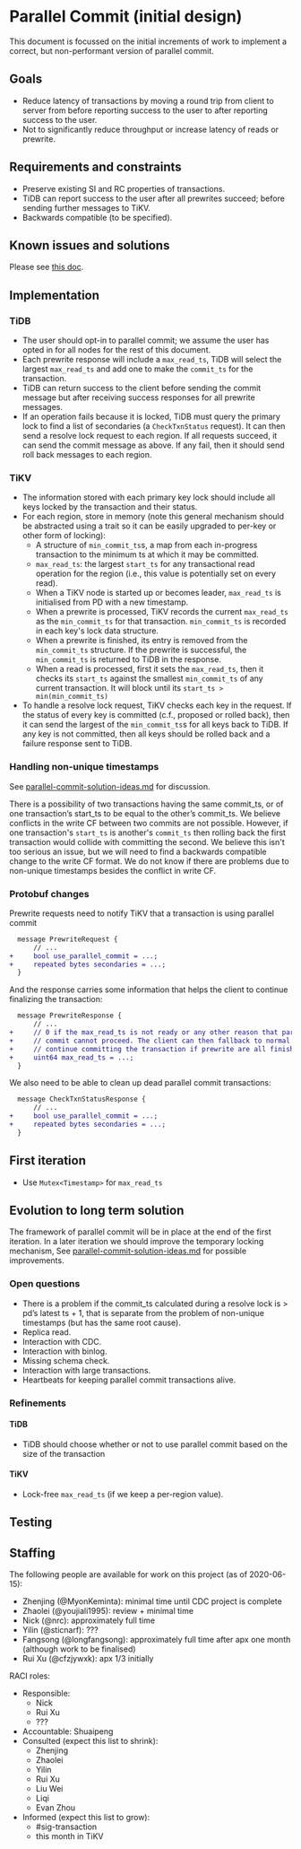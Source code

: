 # Parallel Commit (initial design)

This document is focussed on the initial increments of work to implement a correct, but non-performant version of parallel commit.

## Goals

* Reduce latency of transactions by moving a round trip from client to server from before reporting success to the user to after reporting success to the user.
* Not to significantly reduce throughput or increase latency of reads or prewrite.

## Requirements and constraints

* Preserve existing SI and RC properties of transactions.
* TiDB can report success to the user after all prewrites succeed; before sending further messages to TiKV.
* Backwards compatible (to be specified).

## Known issues and solutions

Please see [this doc](./parallel-commit-known-issues-and-solutions.md).

## Implementation

### TiDB

* The user should opt-in to parallel commit; we assume the user has opted in for all nodes for the rest of this document.
* Each prewrite response will include a `max_read_ts`, TiDB will select the largest `max_read_ts` and add one to make the `commit_ts` for the transaction.
* TiDB can return success to the client before sending the commit message but after receiving success responses for all prewrite messages.
* If an operation fails because it is locked, TiDB must query the primary lock to find a list of secondaries (a `CheckTxnStatus` request). It can then send a resolve lock request to each region. If all requests succeed, it can send the commit message as above. If any fail, then it should send roll back messages to each region.

### TiKV

* The information stored with each primary key lock should include all keys locked by the transaction and their status.
* For each region, store in memory (note this general mechanism should be abstracted using a trait so it can be easily upgraded to per-key or other form of locking):
  - A structure of `min_commit_ts`s, a map from each in-progress transaction to the minimum ts at which it may be committed.
  - `max_read_ts`: the largest `start_ts` for any transactional read operation for the region (i.e., this value is potentially set on every read).
  - When a TiKV node is started up or becomes leader, `max_read_ts` is initialised from PD with a new timestamp.
  - When a prewrite is processed, TiKV records the current `max_read_ts` as the `min_commit_ts` for that transaction. `min_commit_ts` is recorded in each key's lock data structure.
  - When a prewrite is finished, its entry is removed from the `min_commit_ts` structure. If the prewrite is successful, the `min_commit_ts` is returned to TiDB in the response.
  - When a read is processed, first it sets the `max_read_ts`, then it checks its `start_ts` against the smallest `min_commit_ts` of any current transaction. It will block until its `start_ts > min(min_commit_ts)`
* To handle a resolve lock request, TiKV checks each key in the request. If the status of every key is committed (c.f., proposed or rolled back), then it can send the largest of the `min_commit_ts`s for all keys back to TiDB. If any key is not committed, then all keys should be rolled back and a failure response sent to TiDB.

### Handling non-unique timestamps

See [parallel-commit-solution-ideas.md](parallel-commit-solution-ideas.md) for discussion.

There is a possibility of two transactions having the same commit_ts, or of one transaction’s start_ts to be equal to the other’s commit_ts. We believe conflicts in the write CF between two commits are not possible. However, if one transaction's `start_ts` is another's `commit_ts` then rolling back the first transaction would collide with committing the second. We believe this isn't too serious an issue, but we will need to find a backwards compatible change to the write CF format. We do not know if there are problems due to non-unique timestamps besides the conflict in write CF.


### Protobuf changes

Prewrite requests need to notify TiKV that a transaction is using parallel commit

```diff
  message PrewriteRequest {
      // ...
+     bool use_parallel_commit = ...;
+     repeated bytes secondaries = ...;
  }
```

And the response carries some information that helps the client to continue finalizing the transaction:

```diff
  message PrewriteResponse {
      // ...
+     // 0 if the max_read_ts is not ready or any other reason that parallel
+     // commit cannot proceed. The client can then fallback to normal way to
+     // continue committing the transaction if prewrite are all finished.
+     uint64 max_read_ts = ...; 
  }
```

We also need to be able to clean up dead parallel commit transactions:

```diff
  message CheckTxnStatusResponse {
      // ...
+     bool use_parallel_commit = ...;
+     repeated bytes secondaries = ...;
  }
```

## First iteration

* Use `Mutex<Timestamp>` for `max_read_ts`

## Evolution to long term solution

The framework of parallel commit will be in place at the end of the first iteration. In a later iteration we should improve the temporary locking mechanism, See [parallel-commit-solution-ideas.md](parallel-commit-solution-ideas.md) for possible improvements.

### Open questions

* There is a problem if the commit_ts calculated during a resolve lock is > pd’s latest ts + 1, that is separate from the problem of non-unique timestamps (but has the same root cause).
* Replica read.
* Interaction with CDC.
* Interaction with binlog.
* Missing schema check.
* Interaction with large transactions.
* Heartbeats for keeping parallel commit transactions alive.

### Refinements

#### TiDB

* TiDB should choose whether or not to use parallel commit based on the size of the transaction

#### TiKV

* Lock-free `max_read_ts` (if we keep a per-region value).

## Testing

## Staffing

The following people are available for work on this project (as of 2020-06-15):

* Zhenjing (@MyonKeminta): minimal time until CDC project is complete
* Zhaolei (@youjiali1995): review + minimal time
* Nick (@nrc): approximately full time
* Yilin (@sticnarf): ???
* Fangsong (@longfangsong): approximately full time after apx one month (although work to be finalised)
* Rui Xu (@cfzjywxk): apx 1/3 initially

RACI roles:

* Responsible:
  - Nick
  - Rui Xu
  - ???
* Accountable: Shuaipeng
* Consulted (expect this list to shrink):
  - Zhenjing
  - Zhaolei
  - Yilin
  - Rui Xu
  - Liu Wei
  - Liqi
  - Evan Zhou
* Informed (expect this list to grow):
  - #sig-transaction
  - this month in TiKV

